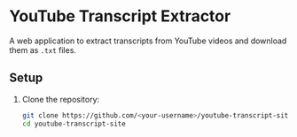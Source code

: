 # YouTube Transcript Extractor

A web application to extract transcripts from YouTube videos and download them as `.txt` files.

## Setup
1. Clone the repository:
   ```bash
   git clone https://github.com/<your-username>/youtube-transcript-site.git
   cd youtube-transcript-site
